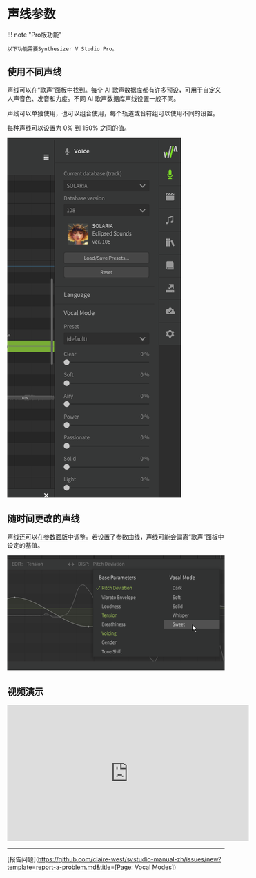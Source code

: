 # 声线参数

!!! note "Pro版功能"

    以下功能需要Synthesizer V Studio Pro。

## 使用不同声线
声线可以在“歌声”面板中找到。每个 AI 歌声数据库都有许多预设，可用于自定义人声音色、发音和力度。不同 AI 歌声数据库声线设置一般不同。

声线可以单独使用，也可以组合使用，每个轨道或音符组可以使用不同的设置。

每种声线可以设置为 0% 到 150% 之间的值。

![SOLARIA声线设置](../img/ai-functions/vocal-modes.png)

## 随时间更改的声线

声线还可以在[参数面版](../parameters/editing-parameters.md)中调整。若设置了参数曲线，声线可能会偏离“歌声”面板中设定的基值。

![声线参数](../img/ai-functions/vocal-modes-as-parameters.png)

## 视频演示

<iframe width="560" height="315" src="https://www.youtube-nocookie.com/embed/Yb8m_HmBEt4" title="YouTube video player" frameborder="0" allowfullscreen></iframe>

---

[报告问题](https://github.com/claire-west/svstudio-manual-zh/issues/new?template=report-a-problem.md&title=[Page: Vocal Modes])